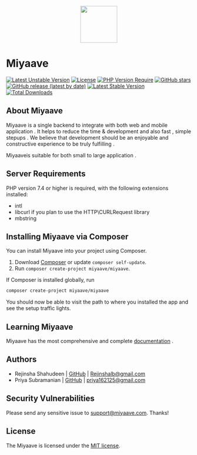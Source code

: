 <p align="center"><a href="https://www.miyaave.com/" target="_blank"><img src="https://www.miyaave.com/assets/images/logo.png" width="100" height="100"></a></p>

# Miyaave

[![Latest Unstable Version](http://poser.pugx.org/miyaave/miyaave/v/unstable)](https://packagist.org/packages/miyaave/miyaave) [![License](http://poser.pugx.org/miyaave/miyaave/license)](https://packagist.org/packages/miyaave/miyaave) [![PHP Version Require](http://poser.pugx.org/miyaave/miyaave/require/php)](https://packagist.org/packages/miyaave/miyaave)
[![GitHub stars](https://img.shields.io/github/stars/miyaave)](https://packagist.org/packages/miyaave/miyaave)
[![GitHub release (latest by date)](https://img.shields.io/github/v/release/miyaave/miyaave)](https://packagist.org/packages/miyaave/miyaave)
[![Latest Stable Version](http://poser.pugx.org/miyaave/miyaave/v)](https://packagist.org/packages/miyaave/miyaave) [![Total Downloads](http://poser.pugx.org/miyaave/miyaave/downloads)](https://packagist.org/packages/miyaave/miyaave)
<br>

## About Miyaave

Miyaave is a single backend to integrate with both web and mobile application . It helps to reduce the time & development and also fast , simple stepups . We believe that development should be an enjoyable and constructive experience to be truly fulfilling .

Miyaaveis suitable for both small to large application .

## Server Requirements

PHP version 7.4 or higher is required, with the following extensions installed:

-   intl
-   libcurl if you plan to use the HTTP\CURLRequest library
-   mbstring

## Installing Miyaave via Composer

You can install Miyaave into your project using Composer.

1. Download [Composer](http://getcomposer.org/doc/00-intro.md) or update `composer self-update`.
2. Run `composer create-project miyaave/miyaave`.

If Composer is installed globally, run

```bash
composer create-project miyaave/miyaave
```

You should now be able to visit the path to where you installed the app and see
the setup traffic lights.

## Learning Miyaave

Miyaave has the most comprehensive and complete [documentation](https://www.miyaave.com/docs) .

## Authors

-   Rejinsha Shahudeen | [GitHub](https://github.com/Rejinsha) | [Rejinshalb@gmail.com](mailto:Rejinshalb@gmail.com)
-   Priya Subramanian | [GitHub](https://github.com/priyasubramanian21) | [priya162125@gmail.com](mailto:priya162125@gmail.com)

## Security Vulnerabilities

Please send any sensitive issue to [support@miyaave.com](mailto:support@miyaave.com). Thanks!

## License

The Miyaave is licensed under the [MIT license](https://opensource.org/licenses/MIT).
